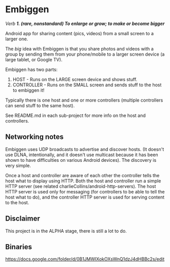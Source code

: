 Embiggen
=========

*Verb*
**_1. (rare, nonstandard) To enlarge or grow; to make or become bigger_**

Android app for sharing content (pics, videos) from a small screen to a larger one.

The *big* idea with Embiggen is that you share photos and videos with a group
by sending them from your phone/mobile to a larger screen device (a large tablet, or Google TV). 

Embiggen has two parts:   
1. HOST - Runs on the LARGE screen device and shows stuff.   
2. CONTROLLER - Runs on the SMALL screen and sends stuff to the host to embiggen it! 

Typically there is one host and one or more controllers (multiple controllers can send stuff to the same host).

See README.md in each sub-project for more info on the host and controllers. 


Networking notes
----------------
Embiggen uses UDP broadcasts to advertise and discover hosts. (It doesn't use DLNA, intentionally,
and it doesn't use multicast because it has been shown to have difficulties on various Android devices).
The discovery is very simple. 

Once a host and controller are aware of each other the controller tells the host what to display using HTTP. 
Both the host and controller run a simple HTTP server (see related charlieCollins/android-http-servers). 
The host HTTP server is used only for messaging (for controllers to be able to tell the host what to do), 
and the controller HTTP server is used for serving content to the host. 


Disclaimer
----------
This project is in the ALPHA stage, there is still a lot to do. 


Binaries
---------
https://docs.google.com/folder/d/0B1JMWIXokOXsWnQ1dzJ4dHBBc2s/edit
